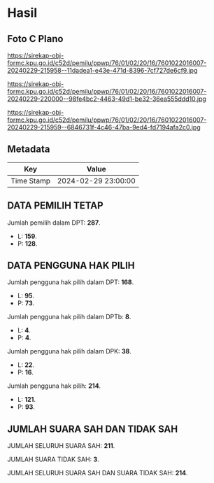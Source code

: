 # Hasil

## Foto C Plano

https://sirekap-obj-formc.kpu.go.id/c52d/pemilu/ppwp/76/01/02/20/16/7601022016007-20240229-215958--11dadea1-e43e-471d-8396-7cf727de6cf9.jpg

https://sirekap-obj-formc.kpu.go.id/c52d/pemilu/ppwp/76/01/02/20/16/7601022016007-20240229-220000--98fe4bc2-4463-49d1-be32-36ea555ddd10.jpg

https://sirekap-obj-formc.kpu.go.id/c52d/pemilu/ppwp/76/01/02/20/16/7601022016007-20240229-215959--6846731f-4c46-47ba-9ed4-fd7194afa2c0.jpg


## Metadata

| Key        | Value               |
| ---------- | ------------------- |
| Time Stamp | 2024-02-29 23:00:00 |


## DATA PEMILIH TETAP

Jumlah pemilih dalam DPT: **287**.
 * L: **159**.
 * P: **128**.

## DATA PENGGUNA HAK PILIH

Jumlah pengguna hak pilih dalam DPT: **168**.
 * L: **95**.
 * P: **73**.

Jumlah pengguna hak pilih dalam DPTb: **8**.
 * L: **4**.
 * P: **4**.

Jumlah pengguna hak pilih dalam DPK: **38**.
 * L: **22**.
 * P: **16**.

Jumlah pengguna hak pilih: **214**.
 * L: **121**.
 * P: **93**.

## JUMLAH SUARA SAH DAN TIDAK SAH

JUMLAH SELURUH SUARA SAH: **211**.

JUMLAH SUARA TIDAK SAH: **3**.

JUMLAH SELURUH SUARA SAH DAN SUARA TIDAK SAH: **214**.


